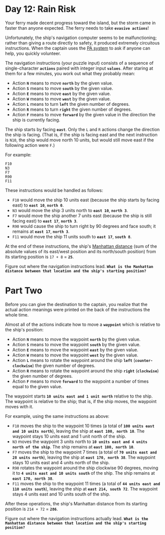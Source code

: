 # Day 12: Rain Risk

Your ferry made decent progress toward the island, but the storm came in faster than anyone expected. The ferry needs to take **`evasive actions`**!

Unfortunately, the ship's navigation computer seems to be malfunctioning; rather than giving a route directly to safety, it produced extremely circuitous instructions. When the captain uses the [PA system](https://en.wikipedia.org/wiki/Public_address_system) to ask if anyone can help, you quickly volunteer.

The navigation instructions (your puzzle input) consists of a sequence of single-character **`actions`** paired with integer input **`values`**. After staring at them for a few minutes, you work out what they probably mean:

- Action **`N`** means to move **`north`** by the given value.
- Action **`S`** means to move **`south`** by the given value.
- Action **`E`** means to move **`east`** by the given value.
- Action **`W`** means to move **`west`** by the given value.
- Action **`L`** means to turn **`left`** the given number of degrees.
- Action **`R`** means to turn **`right`** the given number of degrees.
- Action **`F`** means to move **`forward`** by the given value in the direction the ship is currently facing.

The ship starts by facing **`east`**. Only the `L` and `R` actions change the direction the ship is facing. (That is, if the ship is facing east and the next instruction is `N10`, the ship would move north 10 units, but would still move east if the following action were `F`.)

For example:
```
F10
N3
F7
R90
F11
```
These instructions would be handled as follows:

- `F10` would move the ship 10 units east (because the ship starts by facing east) to **`east 10`**, **`north 0`**.
- `N3` would move the ship 3 units north to **`east 10`**, **`north 3`**.
- `F7` would move the ship another 7 units east (because the ship is still facing east) to **`east 17`**, **`north 3`**.
- `R90` would cause the ship to turn right by 90 degrees and face south; it remains at **`east 17`**, **`north 3`**.
- `F11` would move the ship 11 units south to **`east 17`**, **`south 8`**.

At the end of these instructions, the ship's [Manhattan distance](https://en.wikipedia.org/wiki/Taxicab_geometry) (sum of the absolute values of its east/west position and its north/south position) from its starting position is `17 + 8` = **`25`**.

Figure out where the navigation instructions lead. **`What is the Manhattan distance between that location and the ship's starting position?`**

# Part Two

Before you can give the destination to the captain, you realize that the actual action meanings were printed on the back of the instructions the whole time.

Almost all of the actions indicate how to move a **`waypoint`** which is relative to the ship's position:

- Action **`N`** means to move the waypoint **`north`** by the given value.
- Action **`S`** means to move the waypoint **`south`** by the given value.
- Action **`E`** means to move the waypoint **`east`** by the given value.
- Action **`W`** means to move the waypoint **`west`** by the given value.
- Action **`L`** means to rotate the waypoint around the ship **`left`** (**`counter-clockwise`**) the given number of degrees.
- Action **`R`** means to rotate the waypoint around the ship **`right`** (**`clockwise`**) the given number of degrees.
- Action **`F`** means to move **`forward`** to the waypoint a number of times equal to the given value.

The waypoint starts **`10 units east and 1 unit north`** relative to the ship. The waypoint is relative to the ship; that is, if the ship moves, the waypoint moves with it.

For example, using the same instructions as above:

- `F10` moves the ship to the waypoint 10 times (a total of **`100 units east and 10 units north`**), leaving the ship at **`east 100, north 10`**. The waypoint stays 10 units east and 1 unit north of the ship.
- `N3` moves the waypoint 3 units north to **`10 units east and 4 units north of the ship`**. The ship remains at **`east 100, north 10`**.
- `F7` moves the ship to the waypoint 7 times (a total of **`70 units east and 28 units north`**), leaving the ship at **`east 170, north 38`**. The waypoint stays 10 units east and 4 units north of the ship.
- `R90` rotates the waypoint around the ship clockwise 90 degrees, moving it to **`4 units east and 10 units south`** of the ship. The ship remains at **`east 170, north 38`**.
- `F11` moves the ship to the waypoint 11 times (a total of **`44 units east and 110 units south`**), leaving the ship at **`east 214, south 72`**. The waypoint stays 4 units east and 10 units south of the ship.

After these operations, the ship's Manhattan distance from its starting position is `214 + 72` = **`286`**.

Figure out where the navigation instructions actually lead. **`What is the Manhattan distance between that location and the ship's starting position?`**